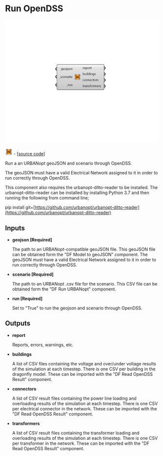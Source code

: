 # Run OpenDSS

![](../../.gitbook/assets/Run_OpenDSS.png)

![](../../.gitbook/assets/Run_OpenDSS%20%281%29.png) - [\[source code\]](https://github.com/ladybug-tools/dragonfly-grasshopper/blob/master/dragonfly_grasshopper/src//DF%20Run%20OpenDSS.py)

Run a an URBANopt geoJSON and scenario through OpenDSS.

The geoJSON must have a valid Electrical Network assigned to it in order to run correctly through OpenDSS.

This component also requires the urbanopt-ditto-reader to be installed. The urbanopt-ditto-reader can be installed by installing Python 3.7 and then running the following from command line;

pip install git+[https://github.com/urbanopt/urbanopt-ditto-reader](https://github.com/urbanopt/urbanopt-ditto-reader)

## Inputs

* **geojson \[Required\]**

  The path to an URBANopt-compatible geoJSON file. This geoJSON file can be obtained form the "DF Model to geoJSON" component. The geoJSON must have a valid Electrical Network assigned to it in order to run correctly through OpenDSS. 

* **scenario \[Required\]**

  The path to an URBANopt .csv file for the scenario. This CSV file can be obtained form the "DF Run URBANopt" component. 

* **run \[Required\]**

  Set to "True" to run the geojson and scenario through OpenDSS. 

## Outputs

* **report**

  Reports, errors, warnings, etc. 

* **buildings**

  A list of CSV files containing the voltage and over/under voltage results of the simulation at each timestep. There is one CSV per building in the dragonfly model. These can be imported with the "DF Read OpenDSS Result" component. 

* **connectors**

  A list of CSV result files containing the power line loading and overloading results of the simulation at each timestep. There is one CSV per electrical connector in the network. These can be imported with the "DF Read OpenDSS Result" component. 

* **transformers**

  A list of CSV result files containing the transformer loading and overloading results of the simulation at each timestep. There is one CSV per transformer in the network. These can be imported with the "DF Read OpenDSS Result" component. 

